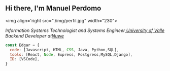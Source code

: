 <h2> Hi there, I'm Manuel Perdomo </h2>

<img align='right src="./img/perfil.jpg" width="230">
 
<p><em>Information Systems Technologist and Systems Engineer<a href="https://www.univalle.edu.co/"> University of Valle </a></br>Backend Developer at<a href="https://nuwe.io">Nuwe</a></em></p>


```javascript
const Edgar = {
  code: [Javascript, HTML, CSS, Java, Python,SQL],
  tools: [React, Node, Express, Postgress,MySQL,Django],
  ID: [VSCode],
}
```

 



<!--
**lonperman/lonperman** is a ✨ _special_ ✨ repository because its `README.md` (this file) appears on your GitHub profile.


